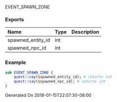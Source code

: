 EVENT_SPAWN_ZONE
### Exports
**Name**|**Type**|**Description**
:-----|:-----|:-----
spawned_entity_id|int|
spawned_npc_id|int|
### Example
```perl
sub EVENT_SPAWN_ZONE {
	quest::say($spawned_entity_id); # returns int
	quest::say($spawned_npc_id); # returns int
}
```

Generated On 2018-01-15T22:07:30-08:00